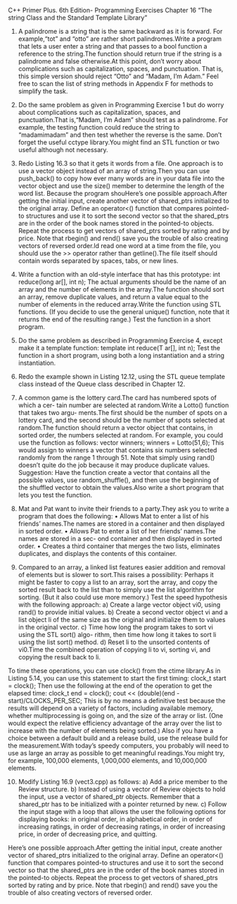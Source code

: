 C++ Primer Plus. 6th Edition- Programming Exercises 
Chapter 16  “The string Class and the
Standard Template Library”


1.  A palindrome is a string that is the same backward as it is forward. For example,“tot”
and “otto” are rather short palindromes.Write a program that lets a user enter a
string and that passes to a bool function a reference to the string.The function
should return true if the string is a palindrome and false otherwise.At this point,
don’t worry about complications such as capitalization, spaces, and punctuation.
That is, this simple version should reject “Otto” and “Madam, I’m Adam.” Feel free
to scan the list of string methods in Appendix F for methods to simplify the task.

2.  Do the same problem as given in Programming Exercise 1 but do worry about
complications such as capitalization, spaces, and punctuation.That is,“Madam, I’m
Adam” should test as a palindrome. For example, the testing function could reduce
the string to “madamimadam” and then test whether the reverse is the same. Don’t
forget the useful cctype library.You might find an STL function or two useful
although not necessary.

3.  Redo Listing 16.3 so that it gets it words from a file. One approach is to use a
vector<string> object instead of an array of string.Then you can use
push_back() to copy how ever many words are in your data file into the
vector<string> object and use the size() member to determine the length of
the word list. Because the program shouHere’s one possible approach.After getting the initial input, create another vector of
shared_ptrs initialized to the original array. Define an operator<() function that
compares pointed-to structures and use it to sort the second vector so that the
shared_ptrs are in the order of the book names stored in the pointed-to objects.
Repeat the process to get vectors of shared_ptrs sorted by rating and by price.
Note that rbegin() and rend() save you the trouble of also creating vectors of
reversed order.ld read one word at a time from the file,
you should use the >> operator rather than getline().The file itself should contain
words separated by spaces, tabs, or new lines.

4. Write a function with an old-style interface that has this prototype:
int reduce(long ar[], int n);
The actual arguments should be the name of an array and the number of elements
in the array.The function should sort an array, remove duplicate values, and return a
value equal to the number of elements in the reduced array.Write the function
using STL functions. (If you decide to use the general unique() function, note that
it returns the end of the resulting range.) Test the function in a short program.

5.  Do the same problem as described in Programming Exercise 4, except make it a
template function:
template <class T>
int reduce(T ar[], int n);
Test the function in a short program, using both a long instantiation and a string
instantiation.

6.  Redo the example shown in Listing 12.12, using the STL queue template class
instead of the Queue class described in Chapter 12.

7.  A common game is the lottery card.The card has numbered spots of which a cer-
tain number are selected at random.Write a Lotto() function that takes two argu-
ments.The first should be the number of spots on a lottery card, and the second
should be the number of spots selected at random.The function should return a
vector<int> object that contains, in sorted order, the numbers selected at random.
For example, you could use the function as follows:
vector<int> winners;
winners = Lotto(51,6);
This would assign to winners a vector that contains six numbers selected randomly
from the range 1 through 51. Note that simply using rand() doesn’t quite do the
job because it may produce duplicate values. Suggestion: Have the function create a
vector that contains all the possible values, use random_shuffle(), and then use the
beginning of the shuffled vector to obtain the values.Also write a short program
that lets you test the function.
8.  Mat and Pat want to invite their friends to a party.They ask you to write a program
that does the following:
    • Allows Mat to enter a list of his friends’ names.The names are stored in a
container and then displayed in sorted order.
    • Allows Pat to enter a list of her friends’ names.The names are stored in a sec-
ond container and then displayed in sorted order.
    • Creates a third container that merges the two lists, eliminates duplicates, and
displays the contents of this container.

9. Compared to an array, a linked list features easier addition and removal of elements
but is slower to sort.This raises a possibility: Perhaps it might be faster to copy a list
to an array, sort the array, and copy the sorted result back to the list than to simply
use the list algorithm for sorting. (But it also could use more memory.) Test the
speed hypothesis with the following approach:
    a)  Create a large vector<int> object vi0, using rand() to provide initial
values.
    b) Create a second vector<int> object vi and a list<int> object li of the
same size as the original and initialize them to values in the original vector.
    c) Time how long the program takes to sort vi using the STL sort() algo-
rithm, then time how long it takes to sort li using the list sort() method.
    d) Reset li to the unsorted contents of vi0.Time the combined operation of
copying li to vi, sorting vi, and copying the result back to li.

To time these operations, you can use clock() from the ctime library.As in Listing
5.14, you can use this statement to start the first timing:
clock_t start = clock();
Then use the following at the end of the operation to get the elapsed time:
clock_t end = clock();
cout << (double)(end - start)/CLOCKS_PER_SEC;
This is by no means a definitive test because the results will depend on a variety of
factors, including available memory, whether multiprocessing is going on, and the
size of the array or list. (One would expect the relative efficiency advantage of the
array over the list to increase with the number of elements being sorted.) Also if
you have a choice between a default build and a release build, use the release build
for the measurement.With today’s speedy computers, you probably will need to use
as large an array as possible to get meaningful readings.You might try, for example,
100,000 elements, 1,000,000 elements, and 10,000,000 elements.

10. Modify Listing 16.9 (vect3.cpp) as follows:
    a) Add a price member to the Review structure.
    b) Instead of using a vector of Review objects to hold the input, use a vector
of shared_ptr<Review> objects. Remember that a shared_ptr has to be
initialized with a pointer returned by new.
    c) Follow the input stage with a loop that allows the user the following options
for displaying books: in original order, in alphabetical order, in order of
increasing ratings, in order of decreasing ratings, in order of increasing price,
in order of decreasing price, and quitting.

Here’s one possible approach.After getting the initial input, create another vector of
shared_ptrs initialized to the original array. Define an operator<() function that
compares pointed-to structures and use it to sort the second vector so that the
shared_ptrs are in the order of the book names stored in the pointed-to objects.
Repeat the process to get vectors of shared_ptrs sorted by rating and by price.
Note that rbegin() and rend() save you the trouble of also creating vectors of
reversed order.
